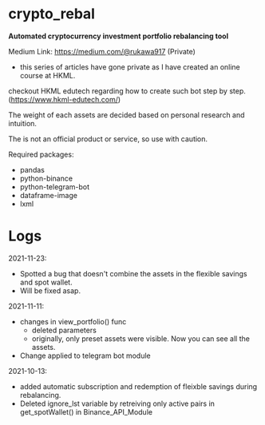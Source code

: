# crypto_rebal

**Automated cryptocurrency investment portfolio rebalancing tool**


Medium Link: https://medium.com/@rukawa917 (Private)
* this series of articles have gone private as I have created an online course at HKML.

checkout HKML edutech regarding how to create such bot step by step. (https://www.hkml-edutech.com/) 

The weight of each assets are decided based on personal research and intuition.

The is not an official product or service, so use with caution.

Required packages:
- pandas
- python-binance
- python-telegram-bot
- dataframe-image
- lxml

# Logs
2021-11-23:
- Spotted a bug that doesn't combine the assets in the flexible savings and spot wallet.
- Will be fixed asap.

2021-11-11:
- changes in view_portfolio() func
  - deleted parameters
  - originally, only preset assets were visible. Now you can see all the assets.
- Change applied to telegram bot module

2021-10-13: 
- added automatic subscription and redemption of fleixble savings
during rebalancing.
- Deleted ignore_lst variable by retreiving only active pairs in get_spotWallet() in Binance_API_Module
